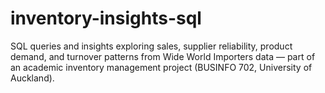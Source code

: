 # inventory-insights-sql
SQL queries and insights exploring sales, supplier reliability, product demand, and turnover patterns from Wide World Importers data — part of an academic inventory management project (BUSINFO 702, University of Auckland).
